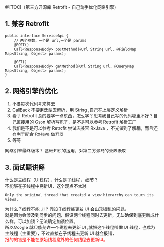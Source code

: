 @[TOC]（第三方开源库 Retrofit - 自己动手优化网络引擎)

## 1. 兼容 Retrofit 

```
public interface ServiceApi {
    // 两个参数，一个是 url,一个是 params
    @POST()
    Call<ResponseBody> postMethod(@Url String url, @FieldMap Map<String, Object> params);

    @GET()
    Call<ResponseBody> getMethod(@Url String url, @QueryMap Map<String, Object> params);
}

```

## 2. 网络引擎的优化

1. 不要每次代码考来拷去
2. CallBack 不要用泛型去解析，用 String ,自己在上层定义解析
3. 看了 Retrofit 总的要学一点东西，怎么学？思考我自己写的代码哪里不好？自己直接用的 Gson 解析写死了，是不是可以参考 Retrofit 解析工厂
4. 我们是不是可以参考 Retrofit 尝试去兼容 RxJava ，不光做到了解耦，而且还有利于配合 RxJava 做开发
5. 等等 

网络引擎最终版本？ 基础知识的运用，对第三方源码的营养汲取

## 3. 面试题讲解

什么是主线程（UI线程），什么是子线程， 细节？    
不能够在子线程中更新UI，这个观点不太对 

    Only the original thread that created a view hierarchy can touch its views.
    
为什么子线程不能 UI ? 假设子线程能更新 UI 会出现错乱的问题。  
就是因为会涉及到同步的问题，假设两个线程同时去更新，无法确保到底更新成什么样，可以加锁？无法确定加锁位置。  
所以Google 就只能允许一个线程去更新 UI ,就把这个线程叫做 UI   线程，也成为主线程（主重要），不过直接在子线程去更新 UI 就会报错，  
<font color = red>报的的错是不能在原始线程意外的任何线程去更新UI。</font>
















































































​     



